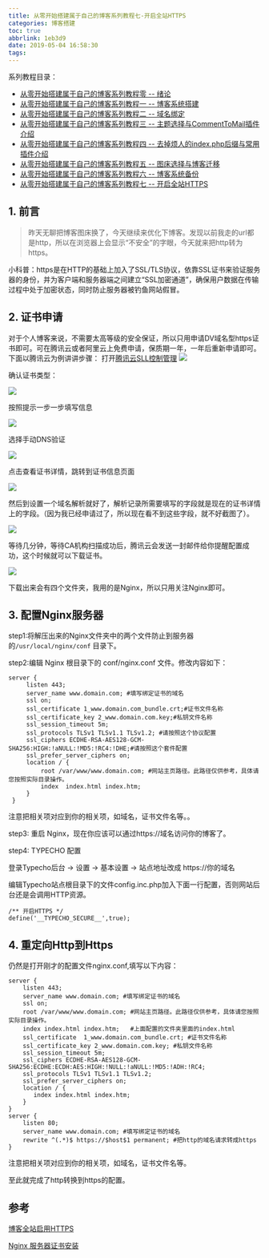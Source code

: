 ```yaml
---
title: 从零开始搭建属于自己的博客系列教程七-开启全站HTTPS
categories: 博客搭建
toc: true
abbrlink: 1eb3d9
date: 2019-05-04 16:58:30
tags:
---
```


系列教程目录：

- [从零开始搭建属于自己的博客系列教程零 -- 绪论](https://www.ravenxrz.ink/archives/ck27kp480001u4gvmay908xku/)
- [从零开始搭建属于自己的博客系列教程一 -- 博客系统搭建](https://www.ravenxrz.ink/archives/ck27kp47t001e4gvm3ztsc97x/)
- [从零开始搭建属于自己的博客系列教程二 -- 域名绑定](https://www.ravenxrz.ink/archives/ck27kp47u001h4gvm669q1u7p/)
- [从零开始搭建属于自己的博客系列教程三 -- 主题选择与CommentToMail插件介绍](https://www.ravenxrz.ink/archives/ck27kp48v003w4gvmdcd2d0fm/)
- [从零开始搭建属于自己的博客系列教程四 -- 去掉烦人的index.php后缀与常用插件介绍](https://www.ravenxrz.ink/archives/ck27kp47y001p4gvm3zsucst2/)
- [从零开始搭建属于自己的博客系列教程五 -- 图床选择与博客迁移](https://www.ravenxrz.ink/archives/ck27kp47w001j4gvm1ltvcpbg/)
- [从零开始搭建属于自己的博客系列教程六 -- 博客系统备份](https://www.ravenxrz.ink/archives/ck27kp47z001s4gvmbldsfb6h/)
- [从零开始搭建属于自己的博客系列教程七 -- 开启全站HTTPS](https://www.ravenxrz.ink/archives/ck27kp47x001m4gvmfyii1whr/)
<!-- more -->
## 1. 前言

> 昨天无聊把博客图床换了，今天继续来优化下博客。发现以前我走的url都是http，所以在浏览器上会显示“不安全”的字眼，今天就来把http转为https。

小科普：https是在HTTP的基础上加入了SSL/TLS协议，依靠SSL证书来验证服务器的身份，并为客户端和服务器端之间建立“SSL加密通道”，确保用户数据在传输过程中处于加密状态，同时防止服务器被钓鱼网站假冒。

## 2. 证书申请

对于个人博客来说，不需要太高等级的安全保证，所以只用申请DV域名型https证书即可。可在腾讯云或者阿里云上免费申请，保质期一年，一年后重新申请即可。下面以腾讯云为例讲讲步骤：
打开[腾讯云SLL控制管理](https://console.cloud.tencent.com/ssl)
![](https://pic3.superbed.cn/item/5cfbb5a7451253d178d9cbb7.png)

确认证书类型：

![](https://pic1.superbed.cn/item/5cfbb5a8451253d178d9cbf0.png)

按照提示一步一步填写信息

![](https://pic2.superbed.cn/item/5cfbb5aa451253d178d9cc32.png)

选择手动DNS验证

![](https://pic3.superbed.cn/item/5cfbb5ab451253d178d9cc7c.png)

点击查看证书详情，跳转到证书信息页面

![](https://pic.superbed.cn/item/5cfbb5ad451253d178d9ccbf.png)

然后到设置一个域名解析就好了，解析记录所需要填写的字段就是现在的证书详情上的字段。（因为我已经申请过了，所以现在看不到这些字段，就不好截图了）。

![](https://pic.superbed.cn/item/5cfbb5ae451253d178d9ccec.png)

等待几分钟，等待CA机构扫描成功后，腾讯云会发送一封邮件给你提醒配置成功，这个时候就可以下载证书。

![](https://pic.superbed.cn/item/5cfbb5af451253d178d9cd1e.png)

下载出来会有四个文件夹，我用的是Nginx，所以只用关注Nginx即可。

## 3. 配置Nginx服务器

step1:将解压出来的Nginx文件夹中的两个文件防止到服务器的`/usr/local/nginx/conf` 目录下。

step2:编辑 Nginx 根目录下的 conf/nginx.conf 文件。修改内容如下：

```
server {
     listen 443;
     server_name www.domain.com; #填写绑定证书的域名
     ssl on;
     ssl_certificate 1_www.domain.com_bundle.crt;#证书文件名称
     ssl_certificate_key 2_www.domain.com.key;#私钥文件名称
     ssl_session_timeout 5m;
     ssl_protocols TLSv1 TLSv1.1 TLSv1.2; #请按照这个协议配置
     ssl_ciphers ECDHE-RSA-AES128-GCM-SHA256:HIGH:!aNULL:!MD5:!RC4:!DHE;#请按照这个套件配置
     ssl_prefer_server_ciphers on;
     location / {
         root /var/www/www.domain.com; #网站主页路径。此路径仅供参考，具体请您按照实际目录操作。
         index  index.html index.htm;
     }
 }
```

注意把相关项对应到你的相关项，如域名，证书文件名等。。

step3: 重启 Nginx，现在你应该可以通过https://域名访问你的博客了。

step4: TYPECHO 配置

登录Typecho后台 \-> 设置 \-> 基本设置 \-> 站点地址改成 https://你的域名

编辑Typecho站点根目录下的文件config.inc.php加入下面一行配置，否则网站后台还是会调用HTTP资源。

```
/** 开启HTTPS */
define('__TYPECHO_SECURE__',true);
```

## 4. 重定向Http到Https

仍然是打开刚才的配置文件nginx.conf,填写以下内容：

```
server {
    listen 443;
    server_name www.domain.com; #填写绑定证书的域名
    ssl on;
    root /var/www/www.domain.com; #网站主页路径。此路径仅供参考，具体请您按照实际目录操作。
    index index.html index.htm;   #上面配置的文件夹里面的index.html
    ssl_certificate  1_www.domain.com_bundle.crt; #证书文件名称
    ssl_certificate_key 2_www.domain.com.key; #私钥文件名称
    ssl_session_timeout 5m;
    ssl_ciphers ECDHE-RSA-AES128-GCM-SHA256:ECDHE:ECDH:AES:HIGH:!NULL:!aNULL:!MD5:!ADH:!RC4;
    ssl_protocols TLSv1 TLSv1.1 TLSv1.2;
    ssl_prefer_server_ciphers on;
    location / {
       index index.html index.htm;
    }
}
server {
    listen 80;
    server_name www.domain.com; #填写绑定证书的域名
    rewrite ^(.*)$ https://$host$1 permanent; #把http的域名请求转成https
}
```

注意把相关项对应到你的相关项，如域名，证书文件名等。

至此就完成了http转换到https的配置。

## 参考

[博客全站启用HTTPS](https://buxuhunao.com/article/blog-to-https.html#directory00916761880772338811)

[Nginx 服务器证书安装](https://cloud.tencent.com/document/product/400/35244)


  [1]: https://ravenxrz.ink/2019/06/07/start-from-scratch-to-build-your-own-blog-series-of-tutorials-6-open-the-whole-site-https.html

